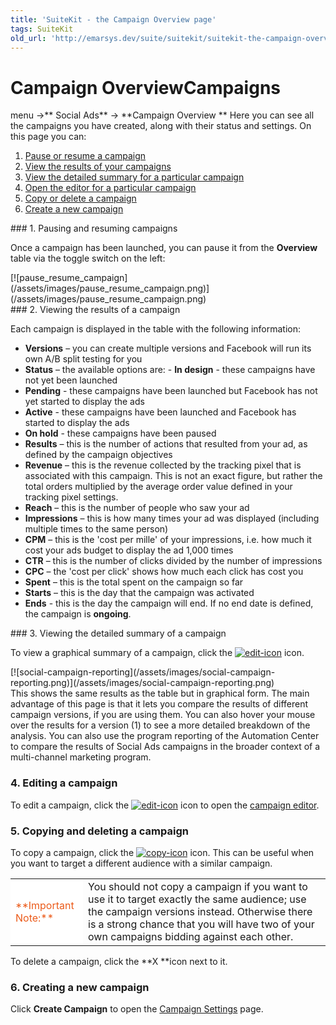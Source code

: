 ```yaml
---
title: 'SuiteKit - the Campaign Overview page'
tags: SuiteKit
old_url: 'http://emarsys.dev/suite/suitekit/suitekit-the-campaign-overview-page/'
---
```


Campaign Overview**Campaigns**
==============================

 menu ->** Social Ads** -> **Campaign Overview ** Here you can see all the campaigns you have created, along with their status and settings. On this page you can:

1. [Pause or resume a campaign](#pause)
2. [View the results of your campaigns](#view)
3. [View the detailed summary for a particular campaign](#summary)
4. [Open the editor for a particular campaign](#editor)
5. [Copy or delete a campaign](#copy)
6. [Create a new campaign](#new)
 
<a name="pause"></a>### 1. Pausing and resuming campaigns

 Once a campaign has been launched, you can pause it from the **Overview** table via the toggle switch on the left:

<div class="row">[![pause_resume_campaign](/assets/images/pause_resume_campaign.png)](/assets/images/pause_resume_campaign.png)</div><a name="view"></a>### 2. Viewing the results of a campaign

 Each campaign is displayed in the table with the following information:

- **Versions** – you can create multiple versions and Facebook will run its own A/B split testing for you
- **Status** – the available options are: - **In design** - these campaigns have not yet been launched
- **Pending** - these campaigns have been launched but Facebook has not yet started to display the ads
- **Active** - these campaigns have been launched and Facebook has started to display the ads
- **On hold** - these campaigns have been paused
- **Results** – this is the number of actions that resulted from your ad, as defined by the campaign objectives
- **Revenue** – this is the revenue collected by the tracking pixel that is associated with this campaign. This is not an exact figure, but rather the total orders multiplied by the average order value defined in your tracking pixel settings.
- **Reach** – this is the number of people who saw your ad<span style="color: #ff0000;"> </span>
- **Impressions** – this is how many times your ad was displayed (including multiple times to the same person)
- **CPM** – this is the 'cost per mille' of your impressions, i.e. how much it cost your ads budget to display the ad 1,000 times
- **CTR** – this is the number of clicks divided by the number of impressions
- **CPC** – the 'cost per click' shows how much each click has cost you
- **Spent** – this is the total spent on the campaign so far
- **Starts** – this is the day that the campaign was activated
- **Ends** - this is the day the campaign will end. If no end date is defined, the campaign is **ongoing**.
 
<a name="summary"></a>### 3. Viewing the detailed summary of a campaign

 To view a graphical summary of a campaign, click the [![edit-icon](/assets/images/results-icon.png)](/assets/images/results-icon.png) icon.

<div class="row">[![social-campaign-reporting](/assets/images/social-campaign-reporting.png)](/assets/images/social-campaign-reporting.png)</div> This shows the same results as the table but in graphical form. The main advantage of this page is that it lets you compare the results of different campaign versions, if you are using them. You can also hover your mouse over the results for a version (1) to see a more detailed breakdown of the analysis. You can also use the program reporting of the Automation Center to compare the results of Social Ads campaigns in the broader context of a multi-channel marketing program. <a name="editor"></a>  

### 4. Editing a campaign

 To edit a campaign, click the [![edit-icon](/assets/images/edit-icon.png)](/assets/images/edit-icon.png) icon to open the [campaign editor](/Suite/create-campaign.md "Creating Social Ads Campaigns"). <a name="copy"></a>

### 5. Copying and deleting a campaign

 To copy a campaign, click the [![copy-icon](/assets/images/copy-icon.png)](/assets/images/copy-icon.png) icon. This can be useful when you want to target a different audience with a similar campaign.

<table style="width: 100%;"><tbody><tr><td style="text-align: left; width: 100px; border-color: #fff; background-color: #fff; color: #eb5a19;">**Important Note:**</td> <td>You should not copy a campaign if you want to use it to target exactly the same audience; use the campaign versions instead. Otherwise there is a strong chance that you will have two of your own campaigns bidding against each other.</td></tr></tbody></table> To delete a campaign, click the **X **icon next to it. <a name="new"></a>

### 6. Creating a new campaign

 Click **Create Campaign** to open the [Campaign Settings](/Suite/edit-campaign.md "Editing Social Ads Campaigns") page.  